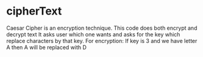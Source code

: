 # cipherText
Caesar Cipher is an encryption technique.
This code does both encrypt and decrypt text
It asks user which one wants and asks for the key which replace characters by that key. 
For encryption: If key is 3 and we have letter A then A will be replaced with D
